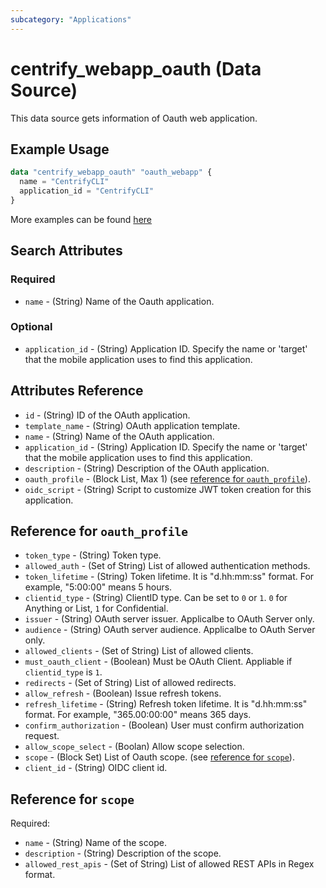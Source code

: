 ```yaml
---
subcategory: "Applications"
---
```


# centrify_webapp_oauth (Data Source)

This data source gets information of Oauth web application.

## Example Usage

```terraform
data "centrify_webapp_oauth" "oauth_webapp" {
  name = "CentrifyCLI"
  application_id = "CentrifyCLI"
}
```

More examples can be found [here](https://github.com/marcozj/terraform-provider-centrifyvault/tree/main/examples/centrify_webapp_oauth)

## Search Attributes

### Required

- `name` - (String) Name of the Oauth application.

### Optional

- `application_id` - (String) Application ID. Specify the name or 'target' that the mobile application uses to find this application.

## Attributes Reference

- `id` - (String) ID of the OAuth application.
- `template_name` - (String) OAuth application template.
- `name` - (String) Name of the OAuth application.
- `application_id` - (String) Application ID. Specify the name or 'target' that the mobile application uses to find this application.
- `description` - (String) Description of the OAuth application.
- `oauth_profile` - (Block List, Max 1) (see [reference for `oauth_profile`](#reference-for-oauth_profile)).
- `oidc_script` - (String) Script to customize JWT token creation for this application.

## Reference for `oauth_profile`

- `token_type` - (String) Token type.
- `allowed_auth` - (Set of String) List of allowed authentication methods.
- `token_lifetime` - (String) Token lifetime. It is "d.hh:mm:ss" format. For example, "5:00:00" means 5 hours.
- `clientid_type` - (String) ClientID type. Can be set to `0` or `1`. `0` for Anything or List, `1` for Confidential.
- `issuer` - (String) OAuth server issuer. Applicalbe to OAuth Server only.
- `audience` - (String) OAuth server audience. Applicalbe to OAuth Server only.
- `allowed_clients` - (Set of String) List of allowed clients.
- `must_oauth_client` - (Boolean) Must be OAuth Client. Appliable if `clientid_type` is `1`.
- `redirects` - (Set of String) List of allowed redirects.
- `allow_refresh` - (Boolean) Issue refresh tokens.
- `refresh_lifetime` - (String) Refresh token lifetime. It is "d.hh:mm:ss" format. For example, "365.00:00:00" means 365 days.
- `confirm_authorization` - (Boolean) User must confirm authorization request.
- `allow_scope_select` - (Boolan) Allow scope selection.
- `scope` - (Block Set) List of Oauth scope. (see [reference for `scope`](#reference-for-scope)).
- `client_id` - (String) OIDC client id.

## Reference for `scope`

Required:

- `name` - (String) Name of the scope.
- `description` - (String) Description of the scope.
- `allowed_rest_apis` - (Set of String) List of allowed REST APIs in Regex format.
